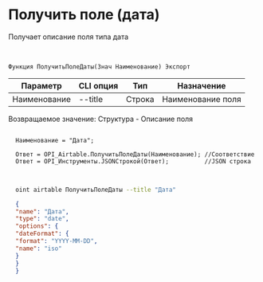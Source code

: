 ﻿---
sidebar_position: 7
---

# Получить поле (дата)
 Получает описание поля типа дата


<br/>


`Функция ПолучитьПолеДаты(Знач Наименование) Экспорт`

  | Параметр | CLI опция | Тип | Назначение |
  |-|-|-|-|
  | Наименование | --title | Строка | Наименование поля |

  
  Возвращаемое значение:   Структура -  Описание поля





```bsl title="Пример кода"
  
  Наименование = "Дата";
  
  Ответ = OPI_Airtable.ПолучитьПолеДаты(Наименование); //Соответствие
  Ответ = OPI_Инструменты.JSONСтрокой(Ответ);          //JSON строка
  
```
	


```sh title="Пример команды CLI"
    
  oint airtable ПолучитьПолеДаты --title "Дата"

```

```json title="Результат"
  {
  "name": "Дата",
  "type": "date",
  "options": {
  "dateFormat": {
  "format": "YYYY-MM-DD",
  "name": "iso"
  }
  }
  }
```
